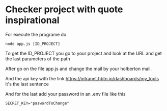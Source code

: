 # Checker project with quote inspirational

For execute the programe do

```node app.js [ID_PROJECT]```

To get the ID_PROJECT you go to your project and look at the URL and get the last parameters of the path

After go on the file app.js and change the mail by your holberton mail.

And the api key with the link https://intranet.hbtn.io/dashboards/my_tools it's the last sentence

And for the last add your password in an .env file like this

```SECRET_KEY="paswordToChange"```
